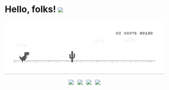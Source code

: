# Hello, folks! <img src="https://raw.githubusercontent.com/MartinHeinz/MartinHeinz/master/wave.gif" width="30px">


![image](dino.gif)


<p align='center'>
<a href="https://www.facebook.com/danu.thathsarana.de"><img height="30" src="facebook-32x32"></a>&nbsp;&nbsp;
<a href="https://twitter.com/FfutryD"><img height="30" src="twitter-32x32"></a>&nbsp;&nbsp;
<a href="https://www.linkedin.com/in/thathsaranaweerakoon"><img height="30" src="linkedin-32x32"></a>&nbsp;&nbsp;
<a href="https://github.com/thatz98"><img height="30" src="github-32x32"></a>
</p>

<!--
**thatz98/thatz98** is a ✨ _special_ ✨ repository because its `README.md` (this file) appears on your GitHub profile.

Here are some ideas to get you started:

- 🔭 I’m currently working on ...
- 🌱 I’m currently learning ...
- 👯 I’m looking to collaborate on ...
- 🤔 I’m looking for help with ...
- 💬 Ask me about ...
- 📫 How to reach me: ...
- 😄 Pronouns: ...
- ⚡ Fun fact: ...
-->
